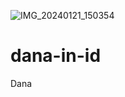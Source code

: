 ![IMG_20240121_150354](https://github.com/www-login/dana-in-id/assets/155412066/41a4bd30-3232-467a-8ed8-0cfde308003d)
# dana-in-id
Dana
